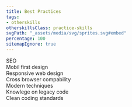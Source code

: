 ```yaml
---
title: Best Practices
tags: 
- otherskills
otherskillsClass: practice-skills
svgPath: "_assets/media/svg/sprites.svg#embed"
percentage: 100
sitemapIgnore: true
---
```

SEO <br>
Mobil first design <br>
Responsive web design <br>
Cross browser compability <br>
Modern techniques <br>
Knowlege on legacy code <br>
Clean coding standards <br>

<!-- excerpt -->

